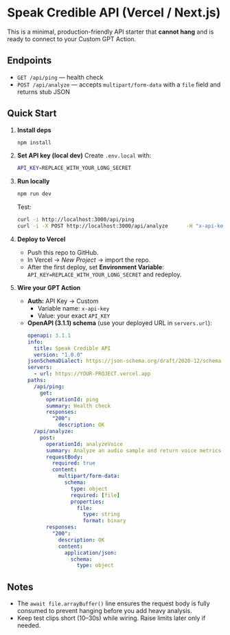 # Speak Credible API (Vercel / Next.js)

This is a minimal, production-friendly API starter that **cannot hang** and is ready to connect to your Custom GPT Action.

## Endpoints
- `GET /api/ping` — health check
- `POST /api/analyze` — accepts `multipart/form-data` with a `file` field and returns stub JSON

## Quick Start

1. **Install deps**
   ```bash
   npm install
   ```

2. **Set API key (local dev)**
   Create `.env.local` with:
   ```bash
   API_KEY=REPLACE_WITH_YOUR_LONG_SECRET
   ```

3. **Run locally**
   ```bash
   npm run dev
   ```
   Test:
   ```bash
   curl -i http://localhost:3000/api/ping
   curl -i -X POST http://localhost:3000/api/analyze      -H "x-api-key: REPLACE_WITH_YOUR_LONG_SECRET"      -F "file=@/path/to/10s.wav"
   ```

4. **Deploy to Vercel**
   - Push this repo to GitHub.
   - In Vercel → *New Project* → import the repo.
   - After the first deploy, set **Environment Variable**: `API_KEY=REPLACE_WITH_YOUR_LONG_SECRET` and redeploy.

5. **Wire your GPT Action**
   - **Auth:** API Key → Custom
     - Variable name: `x-api-key`
     - Value: your exact `API_KEY`
   - **OpenAPI (3.1.1) schema** (use your deployed URL in `servers.url`):
     ```yaml
     openapi: 3.1.1
     info:
       title: Speak Credible API
       version: "1.0.0"
     jsonSchemaDialect: https://json-schema.org/draft/2020-12/schema
     servers:
       - url: https://YOUR-PROJECT.vercel.app
     paths:
       /api/ping:
         get:
           operationId: ping
           summary: Health check
           responses:
             "200":
               description: OK
       /api/analyze:
         post:
           operationId: analyzeVoice
           summary: Analyze an audio sample and return voice metrics
           requestBody:
             required: true
             content:
               multipart/form-data:
                 schema:
                   type: object
                   required: [file]
                   properties:
                     file:
                       type: string
                       format: binary
           responses:
             "200":
               description: OK
               content:
                 application/json:
                   schema:
                     type: object
     ```

## Notes
- The `await file.arrayBuffer()` line ensures the request body is fully consumed to prevent hanging before you add heavy analysis.
- Keep test clips short (10–30s) while wiring. Raise limits later only if needed.
